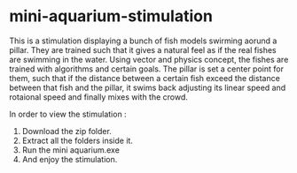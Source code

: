 # mini-aquarium-stimulation

This is a stimulation displaying a bunch of fish models swirming aorund a pillar. They are trained such that it gives a natural feel as if the real fishes are swimming in the water.
Using vector and physics concept, the fishes are trained with algorithms and certain goals.
The pillar is set a center point for them, such that if the distance between a certain fish exceed the distance between that fish and the pillar, it swims back adjusting its linear speed and rotaional speed and finally mixes with the crowd.

In order to view the stimulation : 
1. Download the zip folder.
2. Extract all the folders inside it.
3. Run the mini aquarium.exe
4. And enjoy the stimulation.
